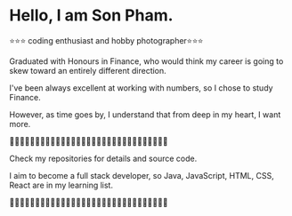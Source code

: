 
# Hello, I am **Son Pham**.

⭐⭐⭐ coding enthusiast and hobby photographer⭐⭐⭐

Graduated with Honours in Finance, who would think my career is going to skew toward an entirely different direction.

I've been always excellent at working with numbers, so I chose to study Finance.

However, as time goes by, I understand that from deep in my heart, I want more.

🐾🐾🐾🐾🐾🐾🐾🐾🐾🐾🐾🐾🐾🐾🐾🐾🐾🐾🐾🐾🐾🐾🐾🐾🐾🐾🐾🐾🐾🐾🐾

Check my repositories for details and source code.

I aim to become a full stack developer, so Java, JavaScript, HTML, CSS, React are in my learning list.

🐾🐾🐾🐾🐾🐾🐾🐾🐾🐾🐾🐾🐾🐾🐾🐾🐾🐾🐾🐾🐾🐾🐾🐾🐾🐾🐾🐾🐾🐾🐾
